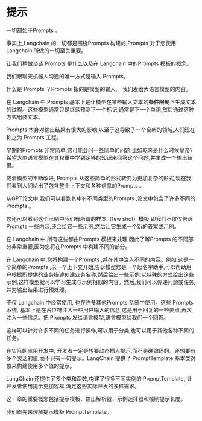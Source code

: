 # 提示

一切都始于Prompts 。

事实上,Langchain 的一切都是围绕Prompts 构建的,Prompts 对于您使用 Langchain 所做的一切至关重要。

让我们稍微谈谈 Prompts 是什么以及在 Langchain 中的Prompts 模板的概念。

我们跟聊天机器人沟通的唯一方式是输入 Prompts。

什么是 Prompts ？Prompts 指的是模型的输入,　我们发给大语言模型的内容。

在 Langchain 中,Prompts 基本上是让模型在某些输入文本的**条件限制**下生成文本的过程。这些模型通常只是继续预测下一个标记,通常是下一个单词,然后通过这种方式组装文本。

Prompts 本身对输出结果有很大的影响,以至于这导致了一个全新的领域,人们现在称之为 Prompts 工程。

早期的Prompts 非常简单,您可能会问一些简单的问题,比如乾隆是什么时候皇帝? 希望大型语言模型在其权重中学到足够的知识来回答这个问题,并生成一个输出结果。

随着模型的不断改进, Prompts 从这些简单的形式转变为更加复杂的形式,现在我们看到人们给出了包含整个上下文和各种信息的Prompts 。

从GPT论文中,我们可以看到其中有不同类型的Prompts ,论文中包含了许多不同的Prompts 。

您还可以看到这个示例中我们有所谓的样本（few shot）模板,即我们不仅仅告诉Prompts 一些内容,还会给它一些示例,然后让它生成一个新的答案或示例。

在 Langchain 中,所有这些都由Prompts 模板来处理,因此了解Prompts 的不同部分非常重要,因为您将在Prompts 中构建不同的部分。

在 Langchain 中,您将构建一个Prompts ,并在其中注入不同的内容。例如,这是一个简单的Prompts ,以一个上下文开始,告诉模型您是一个起名字助手,可以帮助用户根据所提供的业务描述创建业务名称,然后给出一些示例,以特殊的方式给出这些示例,这样模型就可以学习生成与示例相似的内容。然后,我们可以传递问题或任务,并为输出结果进行预处理。

不仅 Langchain 中经常使用, 也在许多其他Prompts 系统中使用。这些 Prompts 系统, 基本上是在占位符注入一些用户输入的信息,这是用于回复的一些要点,再次注入一些信息。把 Prompts 发给语言模型,语言模型给我们一个回答。

这样可以针对许多不同的任务进行操作,可以用于分类,也可以用于其他各种不同的任务。

在实际的应用开发中, 开发者一定是想要动态插入提示,而不是硬编码的。还想要有多个灵活的值,而不只有一句提示。LangChain 提供了 PromptTemplate 基本类对象来构建使用多个值的提示。

LangChain 还提供了多个类和函数,构建了很多不同实例的 PromptTemplate, 让开发者使用提示更加容易,满足这些实际开发的多样需求。

这一章的重要概念包括提示模板、输出解析器、示例选择器和控制提示长度。

我们首先来理解提示模板 PromptTemplate。

